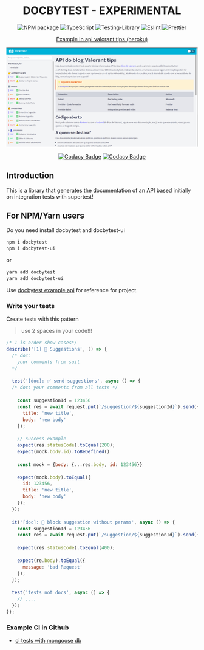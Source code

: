 <div align="center">

# DOCBYTEST - EXPERIMENTAL

![NPM package](https://img.shields.io/badge/npm-CB3837?style=for-the-badge&logo=npm&logoColor=white)
![TypeScript](https://img.shields.io/badge/typescript-%23007ACC.svg?style=for-the-badge&logo=typescript&logoColor=white)
![Testing-Library](https://img.shields.io/badge/-TestingLibrary-%23E33332?style=for-the-badge&logo=testing-library&logoColor=white)
![Eslint](https://img.shields.io/badge/eslint-3A33D1?style=for-the-badge&logo=eslint&logoColor=white)
![Prettier](https://img.shields.io/badge/prettier-1A2C34?style=for-the-badge&logo=prettier&logoColor=F7BA3E)

<a href="https://backend-valorant.herokuapp.com/docs" target="blank">Example in api valorant tips (heroku) </a>
</div>

![version 0.2](/docs/v0.2.png)


<div align="center">

[![Codacy Badge](https://app.codacy.com/project/badge/Grade/23041cf8832e412094ad901c55883f3c)](https://www.codacy.com/gh/gabrielogregorio/docbytest/dashboard?utm_source=github.com&amp;utm_medium=referral&amp;utm_content=gabrielogregorio/docbytest&amp;utm_campaign=Badge_Grade)
[![Codacy Badge](https://app.codacy.com/project/badge/Coverage/23041cf8832e412094ad901c55883f3c)](https://www.codacy.com/gh/gabrielogregorio/docbytest/dashboard?utm_source=github.com&utm_medium=referral&utm_content=gabrielogregorio/docbytest&utm_campaign=Badge_Coverage)

</div>

## Introduction
This is a library that generates the documentation of an API based initially on integration tests with supertest!
## For NPM/Yarn users
Do you need install docbytest and docbytest-ui

```bash
npm i docbytest
npm i docbytest-ui
```

or

```bash
yarn add docbytest
yarn add docbytest-ui
```

Use [docbytest example api](https://github.com/gabrielogregorio/docbytest-example-api) for reference for project.
### Write your tests
Create tests with this pattern
> use 2 spaces in your code!!!

```js
/* 1 is order show cases*/
describe('[1] 🙋 Suggestions', () => {
  /* doc:
    your comments from suit
  */

  test('[doc]: ✅ send suggestions', async () => {
  /* doc: your comments from all tests */

    const suggestionId = 123456
    const res = await request.put(`/suggestion/${suggestionId}`).send({
      title: 'new title',
      body: 'new body'
    });

    // success example
    expect(res.statusCode).toEqual(200);
    expect(mock.body.id).toBeDefined()

    const mock = {body: {...res.body, id: 123456}}

    expect(mock.body).toEqual({
      id: 123456,
      title: 'new title',
      body: 'new body'
    });
  });

  it('[doc]: 🚫 block suggestion without params', async () => {
    const suggestionId = 123456
    const res = await request.put(`/suggestion/${suggestionId}`).send({});

    expect(res.statusCode).toEqual(400);

    expect(re.body).toEqual({
      message: 'bad Request'
    });
  });

  test('tests not docs', async () => {
    // ....
  });
});
```

### Example CI in Github
*   [ci tests with mongoose db](https://github.com/gabrielogregorio/docbytest-example-api/blob/main/CI/ci-mongodb.yml)
